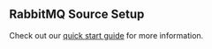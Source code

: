 ## RabbitMQ Source Setup

Check out our [quick start guide](https://docs.buildable.dev/) for more information.
